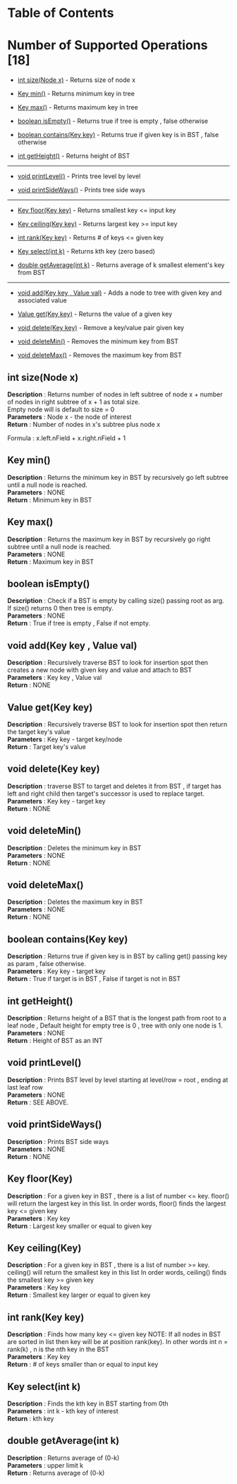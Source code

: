 # Table of Contents
# Number of Supported Operations [18]



* [int size(Node x)](#int-size-x) - Returns size of node x

* [Key min()](#key-min) - Returns minimum key in tree

* [Key max()](#key-max) - Returns maximum key in tree

* [boolean isEmpty()](#boolean-isempty) - Returns true if tree is empty , false otherwise

* [boolean contains(Key key)](#boolean-contains-key-key) - Returns true if given key is in BST , false otherwise

* [int getHeight()](#int-getheight) - Returns height of BST 

---

* [void printLevel()](#void-printlevel) - Prints tree level by level

* [void printSideWays()](#void-printsideways) - Prints tree side ways

---
* [Key floor(Key key)](#key-floor-key) - Returns smallest key <= input key

* [Key ceiling(Key key)](#key-ceiling-key) - Returns largest key >= input key

* [int rank(Key key)](#int-rank-key-key) - Returns # of keys <= given key

* [Key select(int k)](#key-select-int-k) - Returns kth key (zero based)

* [double getAverage(int k)](#double-getaverage-int-k) - Returns average of k smallest element's key from BST

---

* [void add(Key key , Value val)](#void-add-key-key-value-val) - Adds a node to tree with given key and associated value

* [Value get(Key key)](#value-get-key-key) - Returns the value of a given key

* [void delete(Key key)](#void-delete-key-key) - Remove a key/value pair given key

* [void deleteMin()](#void-deletemin) - Removes the minimum key from BST

* [void deleteMax()](#void-deletemax) - Removes the maximum key from BST

## int size(Node x)
<b>Description</b> : Returns number of nodes in left subtree of node x + number of nodes in right subtree of x  + 1 as total size. </br>Empty node will is default to size = 0 </br>
<b>Parameters</b> : Node x - the node of interest</br>
<b>Return</b> : Number of nodes in x's subtree plus node x

Formula : x.left.nField + x.right.nField + 1


## Key min()
<b>Description</b> : Returns the minimum key in BST by recursively go left subtree until a null node is reached.
</br><b>Parameters</b> : NONE
</br><b>Return</b> : Minimum key in BST

## Key max()
<b>Description</b> : Returns the maximum key in BST by recursively go right subtree until a null node is reached.
</br><b>Parameters</b> : NONE
</br><b>Return</b> : Maximum key in BST

## boolean isEmpty()
<b>Description</b> : Check if a BST is empty by calling size() passing root as arg.  If size() returns 0 then tree is empty.
</br><b>Parameters</b> : NONE
</br><b>Return</b> : True if tree is empty , False if not empty.

## void add(Key key , Value val)
<b>Description</b> : Recursively traverse BST to look for insertion spot then creates a new node with given key and value and attach to BST
</br><b>Parameters</b> : Key key , Value val
</br><b>Return</b> : NONE

## Value get(Key key)
<b>Description</b> : Recursively traverse BST to look for insertion spot then return the target key's value
</br><b>Parameters</b> : Key key - target key/node
</br><b>Return</b> : Target key's value

## void delete(Key key)
<b>Description</b> : traverse BST to target and deletes it from BST , if target has left and right child then target's successor is used to replace target.
</br><b>Parameters</b> : Key key - target key 
</br><b>Return</b> : NONE

## void deleteMin()
<b>Description</b> : Deletes the minimum key in BST
</br><b>Parameters</b> : NONE
</br><b>Return</b> : NONE

## void deleteMax()
<b>Description</b> : Deletes the maximum key in BST
</br><b>Parameters</b> : NONE
</br><b>Return</b> : NONE

## boolean contains(Key key)
<b>Description</b> : Returns true if given key is in BST by calling get() passing key as param , false otherwise.
</br><b>Parameters</b> : Key key - target key
</br><b>Return</b> : True if target is in BST , False if target is not in BST

## int getHeight()
<b>Description</b> : Returns height of a BST that is the longest path from root to a leaf node , Default height for empty tree is 0 , tree with only one node is 1. 
</br><b>Parameters</b> : NONE
</br><b>Return</b> : Height of BST as an INT

## void printLevel()
<b>Description</b> : Prints BST level by level starting at level/row = root  , ending at last leaf row
</br><b>Parameters</b> : NONE
</br><b>Return</b> : SEE ABOVE.

## void printSideWays()
<b>Description</b> : Prints BST side ways
</br><b>Parameters</b> : NONE
</br><b>Return</b> : NONE

## Key floor(Key)
<b>Description</b> : For a given key in BST , there is a list of number <= key. floor() will return the largest key in this list.
In order words, floor() finds the largest key <= given key
</br><b>Parameters</b> : Key key
</br><b>Return</b> : Largest key smaller or equal to given key

## Key ceiling(Key)
<b>Description</b> : For a given key in BST , there is a list of number >= key. ceiling() will return the smallest key in this list
In order words, ceiling() finds the smallest key >= given key
</br><b>Parameters</b> : Key key
</br><b>Return</b> : Smallest key larger or equal to given key

## int rank(Key key)
<b>Description</b> : Finds how many key <= given key 
NOTE: If all nodes in BST are sorted in list then key will be at position rank(key). In other words int n = rank(k) , n is the nth key in the BST
</br><b>Parameters</b> : Key key
</br><b>Return</b> : # of keys smaller than or equal to input key

## Key select(int k)
<b>Description</b> : Finds the kth key in BST starting from 0th
</br><b>Parameters</b> : int k - kth key of interest
</br><b>Return</b> : kth key

## double getAverage(int k)
<b>Description</b> : Returns average of (0-k)
</br><b>Parameters</b> : upper limit k
</br><b>Return</b> : Returns average of (0-k)
